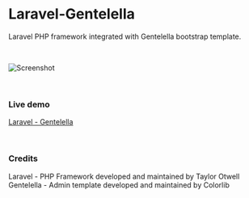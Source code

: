 # Laravel-Gentelella

Laravel PHP framework integrated with Gentelella bootstrap template.

<br>

![Screenshot](https://github.com/ronnie03/laravel-gentelella/blob/master/assets/img/screenshot.png)

<br>

### Live demo

[Laravel - Gentelella](http://laravel-gentelella.pe.hu/)


<br>

### Credits
Laravel - PHP Framework developed and maintained by Taylor Otwell
<br>
Gentelella - Admin template developed and maintained by Colorlib
